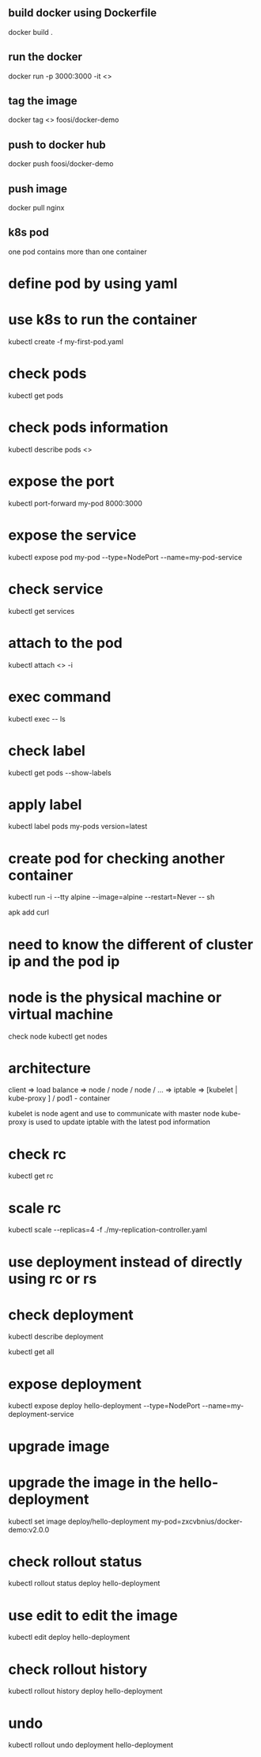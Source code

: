 ## build docker using Dockerfile
docker build .

## run the docker
docker run -p 3000:3000 -it <<image-id>>

## tag the image
docker tag <<image-id>> foosi/docker-demo


## push to docker hub
docker push foosi/docker-demo

## push image
docker pull nginx



## k8s pod
one pod contains more than one container


# define pod by using yaml


# use k8s to run the container
kubectl create -f my-first-pod.yaml 


# check pods
kubectl get pods


# check pods information

kubectl describe pods <<pods>>

# expose the port

kubectl port-forward my-pod 8000:3000 

# expose the service
kubectl expose pod my-pod --type=NodePort --name=my-pod-service

# check service
kubectl get services


# attach to the pod
kubectl attach <<pod-name>> -i


# exec command
kubectl exec <pod> -- ls


# check label
kubectl get pods --show-labels


# apply label
kubectl label pods my-pods version=latest

# create pod for checking another container
kubectl run -i --tty alpine --image=alpine --restart=Never -- sh

apk add curl

# need to know the different of cluster ip and the pod ip


# node is the physical machine or virtual machine

check node 
kubectl get nodes

# architecture

client => load balance => node / node / node / ... => iptable => [kubelet | kube-proxy ] / pod1 - container


kubelet is node agent and use to communicate with master node
kube-proxy is used to update iptable with the latest pod information


# check rc
kubectl get rc

# scale rc
kubectl scale --replicas=4 -f ./my-replication-controller.yaml

# use deployment instead of directly using rc or rs
# check deployment

kubectl describe deployment <deployment-id>

kubectl get all

# expose deployment
kubectl expose deploy hello-deployment --type=NodePort --name=my-deployment-service

# upgrade image
# upgrade the image in the hello-deployment
kubectl set image deploy/hello-deployment my-pod=zxcvbnius/docker-demo:v2.0.0

# check rollout status
kubectl rollout status deploy hello-deployment

# use edit to edit the image
kubectl edit deploy hello-deployment


# check rollout history
kubectl rollout history deploy hello-deployment

# undo
kubectl rollout undo deployment hello-deployment

